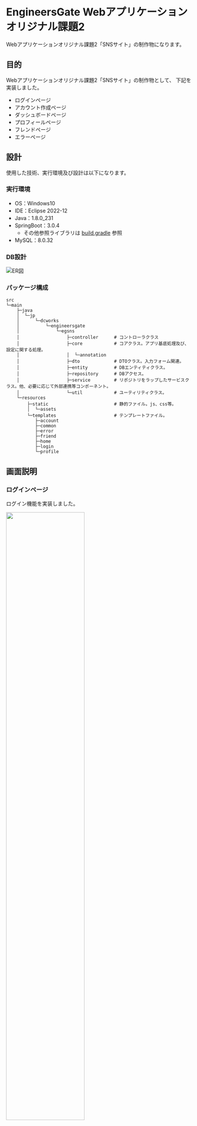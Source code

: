 # EngineersGate Webアプリケーションオリジナル課題2

Webアプリケーションオリジナル課題2「SNSサイト」の制作物になります。


## 目的

Webアプリケーションオリジナル課題2「SNSサイト」の制作物として、
下記を実装しました。

- ログインページ
- アカウント作成ページ
- ダッシュボードページ
- プロフィールページ
- フレンドページ
- エラーページ


## 設計

使用した技術、実行環境及び設計は以下になります。

### 実行環境

- OS：Windows10
- IDE：Eclipse 2022-12
- Java：1.8.0_231
- SpringBoot：3.0.4
    - その他参照ライブラリは [build.gradle](https://github.com/hide-mouri/engineers_gate_springboot/blob/main/build.gradle) 参照
- MySQL：8.0.32

### DB設計

![ER図](docs/erd/eg_sns_erd.png)

### パッケージ構成

```
src
└─main
    ├─java
    │  └─jp
    │      └─dcworks
    │          └─engineersgate
    │              └─egsns
    │                  ├─controller      # コントローラクラス
    │                  ├─core            # コアクラス。アプリ基底処理及び、設定に関する処理。
    │                  │  └─annotation
    │                  ├─dto             # DTOクラス。入力フォーム関連。
    │                  ├─entity          # DBエンティティクラス。
    │                  ├─repository      # DBアクセス。
    │                  ├─service         # リポジトリをラップしたサービスクラス。他、必要に応じて外部連携等コンポーネント。
    │                  └─util            # ユーティリティクラス。
    └─resources
        ├─static                         # 静的ファイル。js、css等。
        │  └─assets
        └─templates                      # テンプレートファイル。
           ├─account
           ├─common
           ├─error
           ├─friend
           ├─home
           ├─login
           └─profile
```


## 画面説明

### ログインページ

ログイン機能を実装しました。

<img src="docs/screenshot/login/index_001.jpg" width="65%">

- 「ログインID」「パスワード」を入力し、ログインします。
- 「ログインID」「パスワード」は必須入力です。

<img src="docs/screenshot/login/index_002.jpg" width="65%">

- 「ログインID」「パスワード」を入力しなかった場合、jsでバリデーションを行いエラーとします。

<img src="docs/screenshot/login/index_003.jpg" width="65%">

- ユーザーが存在しない場合は、サーバサイドでバリデーションを行いエラーとします。

------------------------

### アカウント作成ページ

アカウント作成機能を実装しました。

<img src="docs/screenshot/account/index_001.jpg" width="65%">

- 「お名前」「メールアドレス」「ログインID」「パスワード」を入力し、アカウント作成します。
- 「お名前」「メールアドレス」「ログインID」「パスワード」は必須入力です。

<img src="docs/screenshot/account/index_002.jpg" width="65%">

- 「お名前」「メールアドレス」「ログインID」「パスワード」を入力しなかった場合、jsでバリデーションを行いエラーとします。

<img src="docs/screenshot/account/index_003.jpg" width="65%">

- すでに登録済みのアカウントを登録すると、サーバサイドでバリデーションを行いエラーとします。

<img src="docs/screenshot/account/complete_001.jpg" width="65%">

- アカウントの登録が完了すると、アカウント作成完了ページへ遷移します。


------------------------

### ダッシュボードページ

ダッシュボード機能を実装しました。

<img src="docs/screenshot/home/index_001.jpg" width="65%">

- データ0件の表示になります。

<img src="docs/screenshot/home/index_002.jpg" width="65%">

- ブログが投稿されている時の表示になります。
- SNSを利用しているユーザーの投稿が閲覧できます。

<img src="docs/screenshot/home/index_003.jpg" width="65%">

- 「タイトル」「本文」は必須入力です。
- 未入力の場合、サーバサイドでバリデーションを行いエラーとします。

<img src="docs/screenshot/home/index_004.jpg" width="65%">

- 「コメント」は必須入力です。
- 未入力の場合、サーバサイドでバリデーションを行いエラーとします。


------------------------

### プロフィールページ

プロフィールページ機能を実装しました。

<img src="docs/screenshot/profile/index_001.jpg" width="65%">

- データ0件の表示になります。

<img src="docs/screenshot/profile/index_002_1.jpg" width="40%">　<img src="docs/screenshot/profile/index_002_2.jpg" width="40%">

- ブログが投稿されている時の表示になります。
- 個別のユーザーの投稿が閲覧できます。

<img src="docs/screenshot/profile/index_003_1.jpg" width="40%">　<img src="docs/screenshot/profile/index_003_2.jpg" width="40%">

- 自身のプロフィールを編集できます。
    - 「名前」「メールアドレス」は必須入力です。
    - 未入力の場合、サーバサイドでバリデーションを行いエラーとします。
- 自身のパスワードを編集できます。
    - 「パスワード」は必須入力です。
    - 未入力の場合、サーバサイドでバリデーションを行いエラーとします。


------------------------

### フレンドページ

フレンドページ機能を実装しました。

<img src="docs/screenshot/friend/index_001.jpg" width="65%">

- データ0件の表示になります。

<img src="docs/screenshot/friend/index_002.jpg" width="65%">

- フレンドが投稿されている時の表示になります。
- フレンド申請、解除が出来ます。



